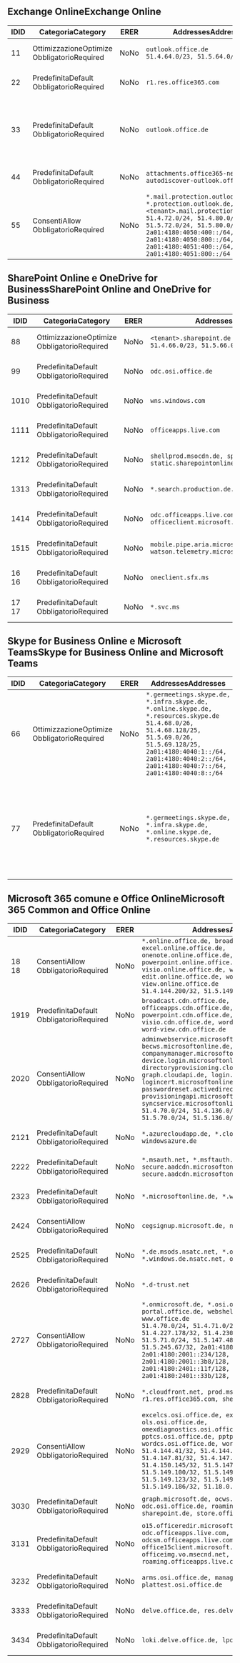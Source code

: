 <!--THIS FILE IS AUTOMATICALLY GENERATED. MANUAL CHANGES WILL BE OVERWRITTEN.-->
<!--Please contact the Office 365 Endpoints team with any questions.-->
<!--Germany endpoints version 2019010700-->
<!--File generated 2019-03-12 12:08:32.6140-->

## <a name="exchange-online"></a><span data-ttu-id="fc650-101">Exchange Online</span><span class="sxs-lookup"><span data-stu-id="fc650-101">Exchange Online</span></span>

<span data-ttu-id="fc650-102">ID</span><span class="sxs-lookup"><span data-stu-id="fc650-102">ID</span></span> | <span data-ttu-id="fc650-103">Categoria</span><span class="sxs-lookup"><span data-stu-id="fc650-103">Category</span></span> | <span data-ttu-id="fc650-104">ER</span><span class="sxs-lookup"><span data-stu-id="fc650-104">ER</span></span> | <span data-ttu-id="fc650-105">Addresses</span><span class="sxs-lookup"><span data-stu-id="fc650-105">Addresses</span></span> | <span data-ttu-id="fc650-106">Porte</span><span class="sxs-lookup"><span data-stu-id="fc650-106">Ports</span></span>
-- | -------------------- | -- | ------------------------------------------------------------------------------------------------------------------------------------------------------------------------------------------------------------------------------------------------------------ | -------------------------------
<span data-ttu-id="fc650-107">1</span><span class="sxs-lookup"><span data-stu-id="fc650-107">1</span></span> | <span data-ttu-id="fc650-108">Ottimizzazione</span><span class="sxs-lookup"><span data-stu-id="fc650-108">Optimize</span></span><BR><span data-ttu-id="fc650-109">Obbligatorio</span><span class="sxs-lookup"><span data-stu-id="fc650-109">Required</span></span> | <span data-ttu-id="fc650-110">No</span><span class="sxs-lookup"><span data-stu-id="fc650-110">No</span></span> | `outlook.office.de`<BR>`51.4.64.0/23, 51.5.64.0/23` | <span data-ttu-id="fc650-111">**TCP:** 443, 80</span><span class="sxs-lookup"><span data-stu-id="fc650-111">**TCP:** 443, 80</span></span>
<span data-ttu-id="fc650-112">2</span><span class="sxs-lookup"><span data-stu-id="fc650-112">2</span></span> | <span data-ttu-id="fc650-113">Predefinita</span><span class="sxs-lookup"><span data-stu-id="fc650-113">Default</span></span><BR><span data-ttu-id="fc650-114">Obbligatorio</span><span class="sxs-lookup"><span data-stu-id="fc650-114">Required</span></span> | <span data-ttu-id="fc650-115">No</span><span class="sxs-lookup"><span data-stu-id="fc650-115">No</span></span> | `r1.res.office365.com` | <span data-ttu-id="fc650-116">**TCP:** 443, 80</span><span class="sxs-lookup"><span data-stu-id="fc650-116">**TCP:** 443, 80</span></span>
<span data-ttu-id="fc650-117">3</span><span class="sxs-lookup"><span data-stu-id="fc650-117">3</span></span> | <span data-ttu-id="fc650-118">Predefinita</span><span class="sxs-lookup"><span data-stu-id="fc650-118">Default</span></span><BR><span data-ttu-id="fc650-119">Obbligatorio</span><span class="sxs-lookup"><span data-stu-id="fc650-119">Required</span></span> | <span data-ttu-id="fc650-120">No</span><span class="sxs-lookup"><span data-stu-id="fc650-120">No</span></span> | `outlook.office.de` | <span data-ttu-id="fc650-121">**TCP:** 143, 25, 587, 993, 995</span><span class="sxs-lookup"><span data-stu-id="fc650-121">**TCP:** 143, 25, 587, 993, 995</span></span>
<span data-ttu-id="fc650-122">4</span><span class="sxs-lookup"><span data-stu-id="fc650-122">4</span></span> | <span data-ttu-id="fc650-123">Predefinita</span><span class="sxs-lookup"><span data-stu-id="fc650-123">Default</span></span><BR><span data-ttu-id="fc650-124">Obbligatorio</span><span class="sxs-lookup"><span data-stu-id="fc650-124">Required</span></span> | <span data-ttu-id="fc650-125">No</span><span class="sxs-lookup"><span data-stu-id="fc650-125">No</span></span> | `attachments.office365-net.de, autodiscover-outlook.office.de` | <span data-ttu-id="fc650-126">**TCP:** 443, 80</span><span class="sxs-lookup"><span data-stu-id="fc650-126">**TCP:** 443, 80</span></span>
<span data-ttu-id="fc650-127">5</span><span class="sxs-lookup"><span data-stu-id="fc650-127">5</span></span> | <span data-ttu-id="fc650-128">Consenti</span><span class="sxs-lookup"><span data-stu-id="fc650-128">Allow</span></span><BR><span data-ttu-id="fc650-129">Obbligatorio</span><span class="sxs-lookup"><span data-stu-id="fc650-129">Required</span></span> | <span data-ttu-id="fc650-130">No</span><span class="sxs-lookup"><span data-stu-id="fc650-130">No</span></span> | `*.mail.protection.outlook.de, *.protection.outlook.de, <tenant>.mail.protection.outlook.de`<BR>`51.4.72.0/24, 51.4.80.0/27, 51.5.72.0/24, 51.5.80.0/27, 2a01:4180:4050:400::/64, 2a01:4180:4050:800::/64, 2a01:4180:4051:400::/64, 2a01:4180:4051:800::/64` | <span data-ttu-id="fc650-131">**TCP:** 25, 443</span><span class="sxs-lookup"><span data-stu-id="fc650-131">**TCP:** 25, 443</span></span>

## <a name="sharepoint-online-and-onedrive-for-business"></a><span data-ttu-id="fc650-132">SharePoint Online e OneDrive for Business</span><span class="sxs-lookup"><span data-stu-id="fc650-132">SharePoint Online and OneDrive for Business</span></span>

<span data-ttu-id="fc650-133">ID</span><span class="sxs-lookup"><span data-stu-id="fc650-133">ID</span></span> | <span data-ttu-id="fc650-134">Categoria</span><span class="sxs-lookup"><span data-stu-id="fc650-134">Category</span></span> | <span data-ttu-id="fc650-135">ER</span><span class="sxs-lookup"><span data-stu-id="fc650-135">ER</span></span> | <span data-ttu-id="fc650-136">Addresses</span><span class="sxs-lookup"><span data-stu-id="fc650-136">Addresses</span></span> | <span data-ttu-id="fc650-137">Porte</span><span class="sxs-lookup"><span data-stu-id="fc650-137">Ports</span></span>
-- | -------------------- | -- | ------------------------------------------------------------------------------ | ----------------
<span data-ttu-id="fc650-138">8</span><span class="sxs-lookup"><span data-stu-id="fc650-138">8</span></span> | <span data-ttu-id="fc650-139">Ottimizzazione</span><span class="sxs-lookup"><span data-stu-id="fc650-139">Optimize</span></span><BR><span data-ttu-id="fc650-140">Obbligatorio</span><span class="sxs-lookup"><span data-stu-id="fc650-140">Required</span></span> | <span data-ttu-id="fc650-141">No</span><span class="sxs-lookup"><span data-stu-id="fc650-141">No</span></span> | `<tenant>.sharepoint.de`<BR>`51.4.66.0/23, 51.5.66.0/23` | <span data-ttu-id="fc650-142">**TCP:** 443, 80</span><span class="sxs-lookup"><span data-stu-id="fc650-142">**TCP:** 443, 80</span></span>
<span data-ttu-id="fc650-143">9</span><span class="sxs-lookup"><span data-stu-id="fc650-143">9</span></span> | <span data-ttu-id="fc650-144">Predefinita</span><span class="sxs-lookup"><span data-stu-id="fc650-144">Default</span></span><BR><span data-ttu-id="fc650-145">Obbligatorio</span><span class="sxs-lookup"><span data-stu-id="fc650-145">Required</span></span> | <span data-ttu-id="fc650-146">No</span><span class="sxs-lookup"><span data-stu-id="fc650-146">No</span></span> | `odc.osi.office.de` | <span data-ttu-id="fc650-147">**TCP:** 443, 80</span><span class="sxs-lookup"><span data-stu-id="fc650-147">**TCP:** 443, 80</span></span>
<span data-ttu-id="fc650-148">10</span><span class="sxs-lookup"><span data-stu-id="fc650-148">10</span></span> | <span data-ttu-id="fc650-149">Predefinita</span><span class="sxs-lookup"><span data-stu-id="fc650-149">Default</span></span><BR><span data-ttu-id="fc650-150">Obbligatorio</span><span class="sxs-lookup"><span data-stu-id="fc650-150">Required</span></span> | <span data-ttu-id="fc650-151">No</span><span class="sxs-lookup"><span data-stu-id="fc650-151">No</span></span> | `wns.windows.com` | <span data-ttu-id="fc650-152">**TCP:** 443, 80</span><span class="sxs-lookup"><span data-stu-id="fc650-152">**TCP:** 443, 80</span></span>
<span data-ttu-id="fc650-153">11</span><span class="sxs-lookup"><span data-stu-id="fc650-153">11</span></span> | <span data-ttu-id="fc650-154">Predefinita</span><span class="sxs-lookup"><span data-stu-id="fc650-154">Default</span></span><BR><span data-ttu-id="fc650-155">Obbligatorio</span><span class="sxs-lookup"><span data-stu-id="fc650-155">Required</span></span> | <span data-ttu-id="fc650-156">No</span><span class="sxs-lookup"><span data-stu-id="fc650-156">No</span></span> | `officeapps.live.com` | <span data-ttu-id="fc650-157">**TCP:** 443, 80</span><span class="sxs-lookup"><span data-stu-id="fc650-157">**TCP:** 443, 80</span></span>
<span data-ttu-id="fc650-158">12</span><span class="sxs-lookup"><span data-stu-id="fc650-158">12</span></span> | <span data-ttu-id="fc650-159">Predefinita</span><span class="sxs-lookup"><span data-stu-id="fc650-159">Default</span></span><BR><span data-ttu-id="fc650-160">Obbligatorio</span><span class="sxs-lookup"><span data-stu-id="fc650-160">Required</span></span> | <span data-ttu-id="fc650-161">No</span><span class="sxs-lookup"><span data-stu-id="fc650-161">No</span></span> | `shellprod.msocdn.de, spoprod-a.akamaihd.net, static.sharepointonline.com` | <span data-ttu-id="fc650-162">**TCP:** 443, 80</span><span class="sxs-lookup"><span data-stu-id="fc650-162">**TCP:** 443, 80</span></span>
<span data-ttu-id="fc650-163">13</span><span class="sxs-lookup"><span data-stu-id="fc650-163">13</span></span> | <span data-ttu-id="fc650-164">Predefinita</span><span class="sxs-lookup"><span data-stu-id="fc650-164">Default</span></span><BR><span data-ttu-id="fc650-165">Obbligatorio</span><span class="sxs-lookup"><span data-stu-id="fc650-165">Required</span></span> | <span data-ttu-id="fc650-166">No</span><span class="sxs-lookup"><span data-stu-id="fc650-166">No</span></span> | `*.search.production.de.azuretrafficmanager.de` | <span data-ttu-id="fc650-167">**TCP:** 443</span><span class="sxs-lookup"><span data-stu-id="fc650-167">**TCP:** 443</span></span>
<span data-ttu-id="fc650-168">14</span><span class="sxs-lookup"><span data-stu-id="fc650-168">14</span></span> | <span data-ttu-id="fc650-169">Predefinita</span><span class="sxs-lookup"><span data-stu-id="fc650-169">Default</span></span><BR><span data-ttu-id="fc650-170">Obbligatorio</span><span class="sxs-lookup"><span data-stu-id="fc650-170">Required</span></span> | <span data-ttu-id="fc650-171">No</span><span class="sxs-lookup"><span data-stu-id="fc650-171">No</span></span> | `odc.officeapps.live.com, officeclient.microsoft.com` | <span data-ttu-id="fc650-172">**TCP:** 443, 80</span><span class="sxs-lookup"><span data-stu-id="fc650-172">**TCP:** 443, 80</span></span>
<span data-ttu-id="fc650-173">15</span><span class="sxs-lookup"><span data-stu-id="fc650-173">15</span></span> | <span data-ttu-id="fc650-174">Predefinita</span><span class="sxs-lookup"><span data-stu-id="fc650-174">Default</span></span><BR><span data-ttu-id="fc650-175">Obbligatorio</span><span class="sxs-lookup"><span data-stu-id="fc650-175">Required</span></span> | <span data-ttu-id="fc650-176">No</span><span class="sxs-lookup"><span data-stu-id="fc650-176">No</span></span> | `mobile.pipe.aria.microsoft.com, ssw.live.com, watson.telemetry.microsoft.com` | <span data-ttu-id="fc650-177">**TCP:** 443, 80</span><span class="sxs-lookup"><span data-stu-id="fc650-177">**TCP:** 443, 80</span></span>
<span data-ttu-id="fc650-178">16 </span><span class="sxs-lookup"><span data-stu-id="fc650-178">16</span></span> | <span data-ttu-id="fc650-179">Predefinita</span><span class="sxs-lookup"><span data-stu-id="fc650-179">Default</span></span><BR><span data-ttu-id="fc650-180">Obbligatorio</span><span class="sxs-lookup"><span data-stu-id="fc650-180">Required</span></span> | <span data-ttu-id="fc650-181">No</span><span class="sxs-lookup"><span data-stu-id="fc650-181">No</span></span> | `oneclient.sfx.ms` | <span data-ttu-id="fc650-182">**TCP:** 443, 80</span><span class="sxs-lookup"><span data-stu-id="fc650-182">**TCP:** 443, 80</span></span>
<span data-ttu-id="fc650-183">17 </span><span class="sxs-lookup"><span data-stu-id="fc650-183">17</span></span> | <span data-ttu-id="fc650-184">Predefinita</span><span class="sxs-lookup"><span data-stu-id="fc650-184">Default</span></span><BR><span data-ttu-id="fc650-185">Obbligatorio</span><span class="sxs-lookup"><span data-stu-id="fc650-185">Required</span></span> | <span data-ttu-id="fc650-186">No</span><span class="sxs-lookup"><span data-stu-id="fc650-186">No</span></span> | `*.svc.ms` | <span data-ttu-id="fc650-187">**TCP:** 443, 80</span><span class="sxs-lookup"><span data-stu-id="fc650-187">**TCP:** 443, 80</span></span>

## <a name="skype-for-business-online-and-microsoft-teams"></a><span data-ttu-id="fc650-188">Skype for Business Online e Microsoft Teams</span><span class="sxs-lookup"><span data-stu-id="fc650-188">Skype for Business Online and Microsoft Teams</span></span>

<span data-ttu-id="fc650-189">ID</span><span class="sxs-lookup"><span data-stu-id="fc650-189">ID</span></span> | <span data-ttu-id="fc650-190">Categoria</span><span class="sxs-lookup"><span data-stu-id="fc650-190">Category</span></span> | <span data-ttu-id="fc650-191">ER</span><span class="sxs-lookup"><span data-stu-id="fc650-191">ER</span></span> | <span data-ttu-id="fc650-192">Addresses</span><span class="sxs-lookup"><span data-stu-id="fc650-192">Addresses</span></span> | <span data-ttu-id="fc650-193">Porte</span><span class="sxs-lookup"><span data-stu-id="fc650-193">Ports</span></span>
-- | -------------------- | -- | ----------------------------------------------------------------------------------------------------------------------------------------------------------------------------------------------------------------------------------------------- | --------------------------------------------------
<span data-ttu-id="fc650-194">6</span><span class="sxs-lookup"><span data-stu-id="fc650-194">6</span></span> | <span data-ttu-id="fc650-195">Ottimizzazione</span><span class="sxs-lookup"><span data-stu-id="fc650-195">Optimize</span></span><BR><span data-ttu-id="fc650-196">Obbligatorio</span><span class="sxs-lookup"><span data-stu-id="fc650-196">Required</span></span> | <span data-ttu-id="fc650-197">No</span><span class="sxs-lookup"><span data-stu-id="fc650-197">No</span></span> | `*.germeetings.skype.de, *.infra.skype.de, *.online.skype.de, *.resources.skype.de`<BR>`51.4.68.0/26, 51.4.68.128/25, 51.5.69.0/26, 51.5.69.128/25, 2a01:4180:4040:1::/64, 2a01:4180:4040:2::/64, 2a01:4180:4040:7::/64, 2a01:4180:4040:8::/64` | <span data-ttu-id="fc650-198">**TCP:** 443, 80</span><span class="sxs-lookup"><span data-stu-id="fc650-198">**TCP:** 443, 80</span></span><BR><span data-ttu-id="fc650-199">**UDP:** 3478</span><span class="sxs-lookup"><span data-stu-id="fc650-199">**UDP:** 3478</span></span>
<span data-ttu-id="fc650-200">7</span><span class="sxs-lookup"><span data-stu-id="fc650-200">7</span></span> | <span data-ttu-id="fc650-201">Predefinita</span><span class="sxs-lookup"><span data-stu-id="fc650-201">Default</span></span><BR><span data-ttu-id="fc650-202">Obbligatorio</span><span class="sxs-lookup"><span data-stu-id="fc650-202">Required</span></span> | <span data-ttu-id="fc650-203">No</span><span class="sxs-lookup"><span data-stu-id="fc650-203">No</span></span> | `*.germeetings.skype.de, *.infra.skype.de, *.online.skype.de, *.resources.skype.de` | <span data-ttu-id="fc650-204">**TCP:** 5061, 50000-59999</span><span class="sxs-lookup"><span data-stu-id="fc650-204">**TCP:** 5061, 50000-59999</span></span><BR><span data-ttu-id="fc650-205">**UDP:** 50000-59999</span><span class="sxs-lookup"><span data-stu-id="fc650-205">**UDP:** 50000-59999</span></span>

## <a name="microsoft-365-common-and-office-online"></a><span data-ttu-id="fc650-206">Microsoft 365 comune e Office Online</span><span class="sxs-lookup"><span data-stu-id="fc650-206">Microsoft 365 Common and Office Online</span></span>

<span data-ttu-id="fc650-207">ID</span><span class="sxs-lookup"><span data-stu-id="fc650-207">ID</span></span> | <span data-ttu-id="fc650-208">Categoria</span><span class="sxs-lookup"><span data-stu-id="fc650-208">Category</span></span> | <span data-ttu-id="fc650-209">ER</span><span class="sxs-lookup"><span data-stu-id="fc650-209">ER</span></span> | <span data-ttu-id="fc650-210">Addresses</span><span class="sxs-lookup"><span data-stu-id="fc650-210">Addresses</span></span> | <span data-ttu-id="fc650-211">Porte</span><span class="sxs-lookup"><span data-stu-id="fc650-211">Ports</span></span>
-- | ------------------- | -- | ---------------------------------------------------------------------------------------------------------------------------------------------------------------------------------------------------------------------------------------------------------------------------------------------------------------------------------------------------------------------------------------------------------------------------------------------------------------------------------- | ----------------
<span data-ttu-id="fc650-212">18 </span><span class="sxs-lookup"><span data-stu-id="fc650-212">18</span></span> | <span data-ttu-id="fc650-213">Consenti</span><span class="sxs-lookup"><span data-stu-id="fc650-213">Allow</span></span><BR><span data-ttu-id="fc650-214">Obbligatorio</span><span class="sxs-lookup"><span data-stu-id="fc650-214">Required</span></span> | <span data-ttu-id="fc650-215">No</span><span class="sxs-lookup"><span data-stu-id="fc650-215">No</span></span> | `*.online.office.de, broadcast.online.office.de, excel.online.office.de, onenote.online.office.de, powerpoint.online.office.de, visio.online.office.de, word-edit.online.office.de, word-view.online.office.de`<BR>`51.4.144.200/32, 51.5.149.3/32, 51.18.16.0/23` | <span data-ttu-id="fc650-216">**TCP:** 443</span><span class="sxs-lookup"><span data-stu-id="fc650-216">**TCP:** 443</span></span>
<span data-ttu-id="fc650-217">19</span><span class="sxs-lookup"><span data-stu-id="fc650-217">19</span></span> | <span data-ttu-id="fc650-218">Predefinita</span><span class="sxs-lookup"><span data-stu-id="fc650-218">Default</span></span><BR><span data-ttu-id="fc650-219">Obbligatorio</span><span class="sxs-lookup"><span data-stu-id="fc650-219">Required</span></span> | <span data-ttu-id="fc650-220">No</span><span class="sxs-lookup"><span data-stu-id="fc650-220">No</span></span> | `broadcast.cdn.office.de, excel.cdn.office.de, officeapps.cdn.office.de, onenote.cdn.office.de, powerpoint.cdn.office.de, view.cdn.office.de, visio.cdn.office.de, word-edit.cdn.office.de, word-view.cdn.office.de` | <span data-ttu-id="fc650-221">**TCP:** 443</span><span class="sxs-lookup"><span data-stu-id="fc650-221">**TCP:** 443</span></span>
<span data-ttu-id="fc650-222">20</span><span class="sxs-lookup"><span data-stu-id="fc650-222">20</span></span> | <span data-ttu-id="fc650-223">Consenti</span><span class="sxs-lookup"><span data-stu-id="fc650-223">Allow</span></span><BR><span data-ttu-id="fc650-224">Obbligatorio</span><span class="sxs-lookup"><span data-stu-id="fc650-224">Required</span></span> | <span data-ttu-id="fc650-225">No</span><span class="sxs-lookup"><span data-stu-id="fc650-225">No</span></span> | `adminwebservice.microsoftonline.de, becws.microsoftonline.de, companymanager.microsoftonline.de, device.login.microsoftonline.de, directoryprovisioning.cloudapi.de, graph.cloudapi.de, login.microsoftonline.de, logincert.microsoftonline.de, pas.cloudapi.de, passwordreset.activedirectory.microsoftazure.de, provisioningapi.microsoftonline.de, syncservice.microsoftonline.de`<BR>`51.4.70.0/24, 51.4.136.0/24, 51.4.144.0/24, 51.5.70.0/24, 51.5.136.0/24, 51.5.144.0/24` | <span data-ttu-id="fc650-226">**TCP:** 443, 80</span><span class="sxs-lookup"><span data-stu-id="fc650-226">**TCP:** 443, 80</span></span>
<span data-ttu-id="fc650-227">21</span><span class="sxs-lookup"><span data-stu-id="fc650-227">21</span></span> | <span data-ttu-id="fc650-228">Predefinita</span><span class="sxs-lookup"><span data-stu-id="fc650-228">Default</span></span><BR><span data-ttu-id="fc650-229">Obbligatorio</span><span class="sxs-lookup"><span data-stu-id="fc650-229">Required</span></span> | <span data-ttu-id="fc650-230">No</span><span class="sxs-lookup"><span data-stu-id="fc650-230">No</span></span> | `*.azurecloudapp.de, *.cloudapi.de, *.windows.de, windowsazure.de` | <span data-ttu-id="fc650-231">**TCP:** 443, 80</span><span class="sxs-lookup"><span data-stu-id="fc650-231">**TCP:** 443, 80</span></span>
<span data-ttu-id="fc650-232">22</span><span class="sxs-lookup"><span data-stu-id="fc650-232">22</span></span> | <span data-ttu-id="fc650-233">Predefinita</span><span class="sxs-lookup"><span data-stu-id="fc650-233">Default</span></span><BR><span data-ttu-id="fc650-234">Obbligatorio</span><span class="sxs-lookup"><span data-stu-id="fc650-234">Required</span></span> | <span data-ttu-id="fc650-235">No</span><span class="sxs-lookup"><span data-stu-id="fc650-235">No</span></span> | `*.msauth.net, *.msftauth.net, secure.aadcdn.microsoftonline-p.com, secure.aadcdn.microsoftonline-p.de` | <span data-ttu-id="fc650-236">**TCP:** 443, 80</span><span class="sxs-lookup"><span data-stu-id="fc650-236">**TCP:** 443, 80</span></span>
<span data-ttu-id="fc650-237">23</span><span class="sxs-lookup"><span data-stu-id="fc650-237">23</span></span> | <span data-ttu-id="fc650-238">Predefinita</span><span class="sxs-lookup"><span data-stu-id="fc650-238">Default</span></span><BR><span data-ttu-id="fc650-239">Obbligatorio</span><span class="sxs-lookup"><span data-stu-id="fc650-239">Required</span></span> | <span data-ttu-id="fc650-240">No</span><span class="sxs-lookup"><span data-stu-id="fc650-240">No</span></span> | `*.microsoftonline.de, *.windows.net` | <span data-ttu-id="fc650-241">**TCP:** 443, 80</span><span class="sxs-lookup"><span data-stu-id="fc650-241">**TCP:** 443, 80</span></span>
<span data-ttu-id="fc650-242">24</span><span class="sxs-lookup"><span data-stu-id="fc650-242">24</span></span> | <span data-ttu-id="fc650-243">Consenti</span><span class="sxs-lookup"><span data-stu-id="fc650-243">Allow</span></span><BR><span data-ttu-id="fc650-244">Obbligatorio</span><span class="sxs-lookup"><span data-stu-id="fc650-244">Required</span></span> | <span data-ttu-id="fc650-245">No</span><span class="sxs-lookup"><span data-stu-id="fc650-245">No</span></span> | `cegsignup.microsoft.de, negsignup.microsoft.de` | <span data-ttu-id="fc650-246">**TCP:** 443, 80</span><span class="sxs-lookup"><span data-stu-id="fc650-246">**TCP:** 443, 80</span></span>
<span data-ttu-id="fc650-247">25</span><span class="sxs-lookup"><span data-stu-id="fc650-247">25</span></span> | <span data-ttu-id="fc650-248">Predefinita</span><span class="sxs-lookup"><span data-stu-id="fc650-248">Default</span></span><BR><span data-ttu-id="fc650-249">Obbligatorio</span><span class="sxs-lookup"><span data-stu-id="fc650-249">Required</span></span> | <span data-ttu-id="fc650-250">No</span><span class="sxs-lookup"><span data-stu-id="fc650-250">No</span></span> | `*.de.msods.nsatc.net, *.office.de.akadns.net, *.windows.de.nsatc.net, officehome.msocdn.de` | <span data-ttu-id="fc650-251">**TCP:** 443, 80</span><span class="sxs-lookup"><span data-stu-id="fc650-251">**TCP:** 443, 80</span></span>
<span data-ttu-id="fc650-252">26</span><span class="sxs-lookup"><span data-stu-id="fc650-252">26</span></span> | <span data-ttu-id="fc650-253">Predefinita</span><span class="sxs-lookup"><span data-stu-id="fc650-253">Default</span></span><BR><span data-ttu-id="fc650-254">Obbligatorio</span><span class="sxs-lookup"><span data-stu-id="fc650-254">Required</span></span> | <span data-ttu-id="fc650-255">No</span><span class="sxs-lookup"><span data-stu-id="fc650-255">No</span></span> | `*.d-trust.net` | <span data-ttu-id="fc650-256">**TCP:** 443, 80</span><span class="sxs-lookup"><span data-stu-id="fc650-256">**TCP:** 443, 80</span></span>
<span data-ttu-id="fc650-257">27</span><span class="sxs-lookup"><span data-stu-id="fc650-257">27</span></span> | <span data-ttu-id="fc650-258">Consenti</span><span class="sxs-lookup"><span data-stu-id="fc650-258">Allow</span></span><BR><span data-ttu-id="fc650-259">Obbligatorio</span><span class="sxs-lookup"><span data-stu-id="fc650-259">Required</span></span> | <span data-ttu-id="fc650-260">No</span><span class="sxs-lookup"><span data-stu-id="fc650-260">No</span></span> | `*.onmicrosoft.de, *.osi.office.de, office.de, portal.office.de, webshell.suite.office.de, www.office.de`<BR>`51.4.70.0/24, 51.4.71.0/24, 51.4.226.115/32, 51.4.227.178/32, 51.4.230.178/32, 51.5.70.0/24, 51.5.71.0/24, 51.5.147.48/32, 51.5.242.163/32, 51.5.245.67/32, 2a01:4180:2001::92/128, 2a01:4180:2001::234/128, 2a01:4180:2001::3b8/128, 2a01:4180:2401::11f/128, 2a01:4180:2401::33b/128, 2a01:4180:2401::55b/128` | <span data-ttu-id="fc650-261">**TCP:** 443, 80</span><span class="sxs-lookup"><span data-stu-id="fc650-261">**TCP:** 443, 80</span></span>
<span data-ttu-id="fc650-262">28</span><span class="sxs-lookup"><span data-stu-id="fc650-262">28</span></span> | <span data-ttu-id="fc650-263">Predefinita</span><span class="sxs-lookup"><span data-stu-id="fc650-263">Default</span></span><BR><span data-ttu-id="fc650-264">Obbligatorio</span><span class="sxs-lookup"><span data-stu-id="fc650-264">Required</span></span> | <span data-ttu-id="fc650-265">No</span><span class="sxs-lookup"><span data-stu-id="fc650-265">No</span></span> | `*.cloudfront.net, prod.msocdn.de, r1.res.office365.com, shellprod.msocdn.de` | <span data-ttu-id="fc650-266">**TCP:** 443, 80</span><span class="sxs-lookup"><span data-stu-id="fc650-266">**TCP:** 443, 80</span></span>
<span data-ttu-id="fc650-267">29</span><span class="sxs-lookup"><span data-stu-id="fc650-267">29</span></span> | <span data-ttu-id="fc650-268">Consenti</span><span class="sxs-lookup"><span data-stu-id="fc650-268">Allow</span></span><BR><span data-ttu-id="fc650-269">Obbligatorio</span><span class="sxs-lookup"><span data-stu-id="fc650-269">Required</span></span> | <span data-ttu-id="fc650-270">No</span><span class="sxs-lookup"><span data-stu-id="fc650-270">No</span></span> | `excelcs.osi.office.de, excelps.osi.office.de, ols.osi.office.de, omexdiagnostics.osi.office.de, pptcs.osi.office.de, pptps.osi.office.de, wordcs.osi.office.de, wordps.osi.office.de`<BR>`51.4.144.41/32, 51.4.144.174/32, 51.4.145.38/32, 51.4.147.81/32, 51.4.147.233/32, 51.4.148.12/32, 51.4.150.145/32, 51.5.147.242/32, 51.5.149.100/32, 51.5.149.119/32, 51.5.149.123/32, 51.5.149.180/32, 51.5.149.186/32, 51.18.0.0/21` | <span data-ttu-id="fc650-271">**TCP:** 443, 80</span><span class="sxs-lookup"><span data-stu-id="fc650-271">**TCP:** 443, 80</span></span>
<span data-ttu-id="fc650-272">30</span><span class="sxs-lookup"><span data-stu-id="fc650-272">30</span></span> | <span data-ttu-id="fc650-273">Predefinita</span><span class="sxs-lookup"><span data-stu-id="fc650-273">Default</span></span><BR><span data-ttu-id="fc650-274">Obbligatorio</span><span class="sxs-lookup"><span data-stu-id="fc650-274">Required</span></span> | <span data-ttu-id="fc650-275">No</span><span class="sxs-lookup"><span data-stu-id="fc650-275">No</span></span> | `graph.microsoft.de, ocws.osi.office.de, odc.osi.office.de, roaming.osi.office.de, sharepoint.de, store.office.de` | <span data-ttu-id="fc650-276">**TCP:** 443, 80</span><span class="sxs-lookup"><span data-stu-id="fc650-276">**TCP:** 443, 80</span></span>
<span data-ttu-id="fc650-277">31</span><span class="sxs-lookup"><span data-stu-id="fc650-277">31</span></span> | <span data-ttu-id="fc650-278">Predefinita</span><span class="sxs-lookup"><span data-stu-id="fc650-278">Default</span></span><BR><span data-ttu-id="fc650-279">Obbligatorio</span><span class="sxs-lookup"><span data-stu-id="fc650-279">Required</span></span> | <span data-ttu-id="fc650-280">No</span><span class="sxs-lookup"><span data-stu-id="fc650-280">No</span></span> | `o15.officeredir.microsoft.com, odc.officeapps.live.com, odcsm.officeapps.live.com, office.microsoft.com, office15client.microsoft.com, officeimg.vo.msecnd.net, roaming.officeapps.live.com` | <span data-ttu-id="fc650-281">**TCP:** 443, 80</span><span class="sxs-lookup"><span data-stu-id="fc650-281">**TCP:** 443, 80</span></span>
<span data-ttu-id="fc650-282">32</span><span class="sxs-lookup"><span data-stu-id="fc650-282">32</span></span> | <span data-ttu-id="fc650-283">Predefinita</span><span class="sxs-lookup"><span data-stu-id="fc650-283">Default</span></span><BR><span data-ttu-id="fc650-284">Obbligatorio</span><span class="sxs-lookup"><span data-stu-id="fc650-284">Required</span></span> | <span data-ttu-id="fc650-285">No</span><span class="sxs-lookup"><span data-stu-id="fc650-285">No</span></span> | `arms.osi.office.de, manage.osi.office.de, plattest.osi.office.de` | <span data-ttu-id="fc650-286">**TCP:** 443, 80</span><span class="sxs-lookup"><span data-stu-id="fc650-286">**TCP:** 443, 80</span></span>
<span data-ttu-id="fc650-287">33</span><span class="sxs-lookup"><span data-stu-id="fc650-287">33</span></span> | <span data-ttu-id="fc650-288">Predefinita</span><span class="sxs-lookup"><span data-stu-id="fc650-288">Default</span></span><BR><span data-ttu-id="fc650-289">Obbligatorio</span><span class="sxs-lookup"><span data-stu-id="fc650-289">Required</span></span> | <span data-ttu-id="fc650-290">No</span><span class="sxs-lookup"><span data-stu-id="fc650-290">No</span></span> | `delve.office.de, res.delve.office.com` | <span data-ttu-id="fc650-291">**TCP:** 443</span><span class="sxs-lookup"><span data-stu-id="fc650-291">**TCP:** 443</span></span>
<span data-ttu-id="fc650-292">34</span><span class="sxs-lookup"><span data-stu-id="fc650-292">34</span></span> | <span data-ttu-id="fc650-293">Predefinita</span><span class="sxs-lookup"><span data-stu-id="fc650-293">Default</span></span><BR><span data-ttu-id="fc650-294">Obbligatorio</span><span class="sxs-lookup"><span data-stu-id="fc650-294">Required</span></span> | <span data-ttu-id="fc650-295">No</span><span class="sxs-lookup"><span data-stu-id="fc650-295">No</span></span> | `loki.delve.office.de, lpcres.delve.office.com` | <span data-ttu-id="fc650-296">**TCP:** 443</span><span class="sxs-lookup"><span data-stu-id="fc650-296">**TCP:** 443</span></span>

